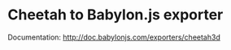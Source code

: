 Cheetah to Babylon.js exporter
==============================

Documentation: http://doc.babylonjs.com/exporters/cheetah3d